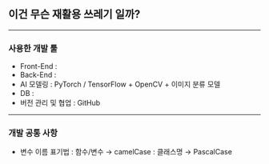 ## 이건 무슨 재활용 쓰레기 일까?

---
### 사용한 개발 툴
* Front-End :
* Back-End :
* AI 모델링 : PyTorch / TensorFlow + OpenCV + 이미지 분류 모델
* DB :
* 버전 관리 및 협업 : GitHub
---
### 개발 공통 사항 
* 변수 이름 표기법 : 함수/변수 → camelCase
                   : 클래스명 → PascalCase
